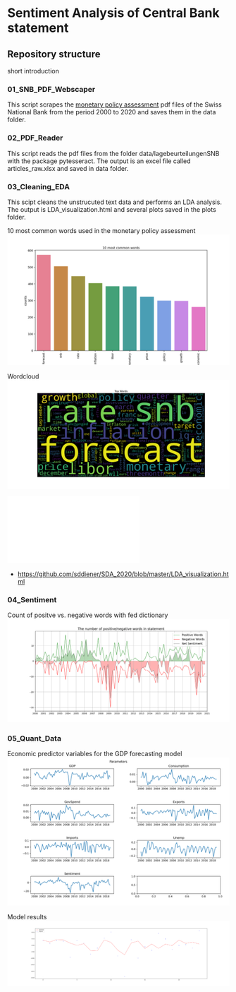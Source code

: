 # Sentiment Analysis of Central Bank statement

## Repository structure

short introduction

### 01_SNB_PDF_Webscaper
This script scrapes the [monetary policy assessment](https://www.snb.ch/en/iabout/monpol/id/monpol_current) pdf files of the Swiss National Bank from the period 2000 to 2020 and saves them in the data folder.

### 02_PDF_Reader
This script reads the pdf files from the folder data/lagebeurteilungenSNB with the package pytesseract. The output is an excel file called articles_raw.xlsx and saved in data folder.

### 03_Cleaning_EDA
This scipt cleans the unstrucuted text data and performs an LDA analysis. The output is LDA_visualization.html and several plots saved in the plots folder.

10 most common words used in the monetary policy assessment
![plot1](plots/most_common_words.png)

Wordcloud
![plot2](plots/wordcloud.png)


![html](LDA_visualization.html)
 - https://github.com/sddiener/SDA_2020/blob/master/LDA_visualization.html


### 04_Sentiment
Count of positve vs. negative words with fed dictionary
![plot3](plots/count_words.png)

### 05_Quant_Data

Economic predictor variables for the GDP forecasting model
![plot4](plots/economic_varibales.png)

Model results
![plot5](plots/model_results.png)